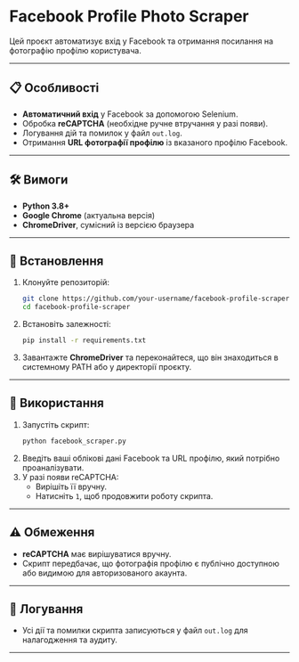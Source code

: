 # Facebook Profile Photo Scraper

Цей проєкт автоматизує вхід у Facebook та отримання посилання на фотографію профілю користувача.

---

## 📋 Особливості
- **Автоматичний вхід** у Facebook за допомогою Selenium.
- Обробка **reCAPTCHA** (необхідне ручне втручання у разі появи).
- Логування дій та помилок у файл `out.log`.
- Отримання **URL фотографії профілю** із вказаного профілю Facebook.

---

## 🛠 Вимоги
- **Python 3.8+**
- **Google Chrome** (актуальна версія)
- **ChromeDriver**, сумісний із версією браузера

---

## 🚀 Встановлення
1. Клонуйте репозиторій:
   ```bash
   git clone https://github.com/your-username/facebook-profile-scraper.git
   cd facebook-profile-scraper
   ```
2. Встановіть залежності:
   ```bash
   pip install -r requirements.txt
   ```
3. Завантажте **ChromeDriver** та переконайтеся, що він знаходиться в системному PATH або у директорії проєкту.

---

## 🔧 Використання
1. Запустіть скрипт:
   ```bash
   python facebook_scraper.py
   ```
2. Введіть ваші облікові дані Facebook та URL профілю, який потрібно проаналізувати.
3. У разі появи reCAPTCHA:
   - Вирішіть її вручну.
   - Натисніть `1`, щоб продовжити роботу скрипта.

---

## ⚠️ Обмеження
- **reCAPTCHA** має вирішуватися вручну.
- Скрипт передбачає, що фотографія профілю є публічно доступною або видимою для авторизованого акаунта.

---

## 📂 Логування
- Усі дії та помилки скрипта записуються у файл `out.log` для налагодження та аудиту.

---
